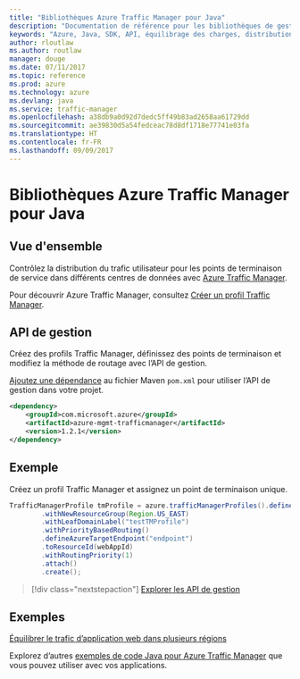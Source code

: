 ```yaml
---
title: "Bibliothèques Azure Traffic Manager pour Java"
description: "Documentation de référence pour les bibliothèques de gestion Java Traffic Manager"
keywords: "Azure, Java, SDK, API, équilibrage des charges, distribution de la charge, réseau, Traffic Manager"
author: rloutlaw
ms.author: routlaw
manager: douge
ms.date: 07/11/2017
ms.topic: reference
ms.prod: azure
ms.technology: azure
ms.devlang: java
ms.service: traffic-manager
ms.openlocfilehash: a38db9a0d92d7dedc5ff49b83ad2658aa61729dd
ms.sourcegitcommit: ae39830d5a54fedceac78d8df1718e77741e03fa
ms.translationtype: HT
ms.contentlocale: fr-FR
ms.lasthandoff: 09/09/2017
---
```

# <a name="azure-traffic-manager-libraries-for-java"></a>Bibliothèques Azure Traffic Manager pour Java

## <a name="overview"></a>Vue d'ensemble

Contrôlez la distribution du trafic utilisateur pour les points de terminaison de service dans différents centres de données avec [ Azure Traffic Manager](/azure/traffic-manager/traffic-manager-overview).

Pour découvrir Azure Traffic Manager, consultez [Créer un profil Traffic Manager](/azure/traffic-manager/traffic-manager-create-profile).

## <a name="management-api"></a>API de gestion

Créez des profils Traffic Manager, définissez des points de terminaison et modifiez la méthode de routage avec l’API de gestion. 

[Ajoutez une dépendance](https://maven.apache.org/guides/getting-started/index.html#How_do_I_use_external_dependencies) au fichier Maven `pom.xml` pour utiliser l’API de gestion dans votre projet.  

```XML
<dependency>
    <groupId>com.microsoft.azure</groupId>
    <artifactId>azure-mgmt-trafficmanager</artifactId>
    <version>1.2.1</version>
</dependency>
```   

## <a name="example"></a>Exemple

Créez un profil Traffic Manager et assignez un point de terminaison unique.

```java
TrafficManagerProfile tmProfile = azure.trafficManagerProfiles().define("testTMProfile")
        .withNewResourceGroup(Region.US_EAST)
        .withLeafDomainLabel("testTMProfile")
        .withPriorityBasedRouting()
        .defineAzureTargetEndpoint("endpoint")
        .toResourceId(webAppId)
        .withRoutingPriority(1)
        .attach()
        .create();
```

> [!div class="nextstepaction"]
> [Explorer les API de gestion](/java/api/overview/azure/trafficmanager/managementapi)

## <a name="samples"></a>Exemples

[Équilibrer le trafic d’application web dans plusieurs régions](https://github.com/Azure-Samples/traffic-manager-java-manage-profiles)

Explorez d’autres [exemples de code Java pour Azure Traffic Manager](https://azure.microsoft.com/resources/samples/?platform=java&term=traffic) que vous pouvez utiliser avec vos applications.
